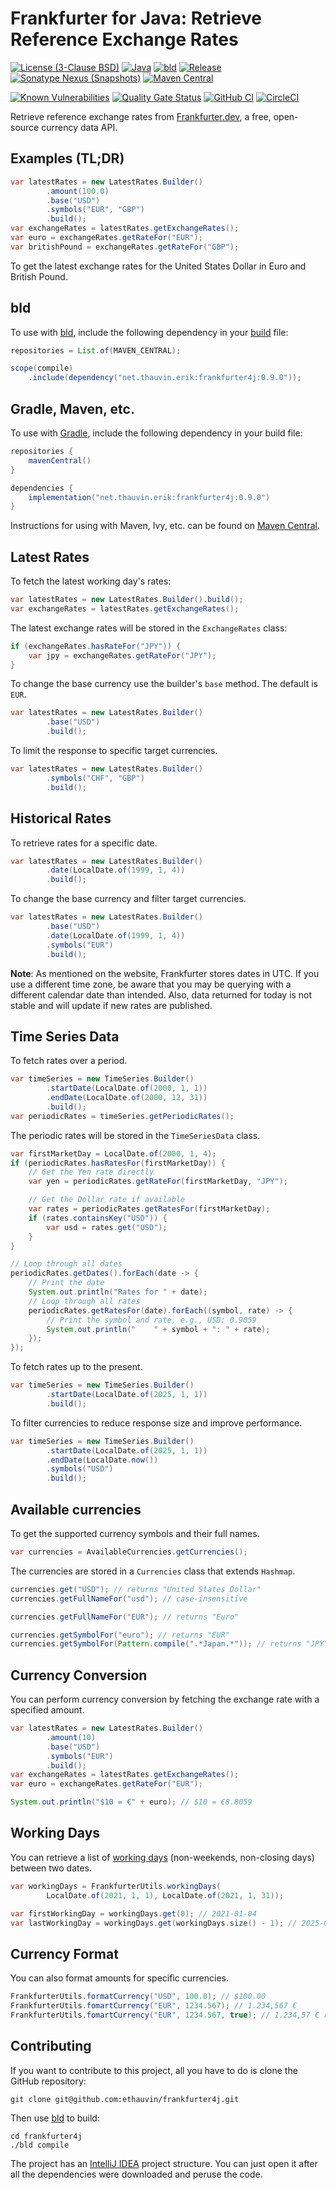 # Frankfurter for Java: Retrieve Reference Exchange Rates

[![License (3-Clause BSD)](https://img.shields.io/badge/license-BSD%203--Clause-blue.svg?style=flat-square)](http://opensource.org/licenses/BSD-3-Clause)
[![Java](https://img.shields.io/badge/java-17%2B-blue)](https://www.oracle.com/java/technologies/javase/jdk17-archive-downloads.html)
[![bld](https://img.shields.io/badge/2.2.1-FA9052?label=bld&labelColor=2392FF)](https://rife2.com/bld)
[![Release](https://img.shields.io/github/release/ethauvin/frankfurter4j.svg)](https://github.com/ethauvin/frankfurter4j/releases/latest)
[![Sonatype Nexus (Snapshots)](https://img.shields.io/nexus/s/net.thauvin.erik/frankfurter4j.svg?label=sanpshot&server=https%3A%2F%2Foss.sonatype.org)](https://oss.sonatype.org/content/repositories/snapshots/net/thauvin/erik/httpstatus/httpstatus/)
[![Maven Central](https://img.shields.io/maven-central/v/net.thauvin.erik./frankfurter.svg?color=blue)](https://central.sonatype.com/artifact/net.thauvin.erik.httpstatus/httpstatus)

[![Known Vulnerabilities](https://snyk.io/test/github/ethauvin/frankfurter4j/badge.svg?targetFile=pom.xml)](https://snyk.io/test/github/ethauvin/frankfurter4j?targetFile=pom.xml)
[![Quality Gate Status](https://sonarcloud.io/api/project_badges/measure?project=ethauvin_frankfurter4j&metric=alert_status)](https://sonarcloud.io/summary/new_code?id=ethauvin_frankfurter4j)
[![GitHub CI](https://github.com/ethauvin/frankfurter4j/actions/workflows/bld.yml/badge.svg)](https://github.com/ethauvin/frankfurter4j/actions/workflows/bld.yml)
[![CircleCI](https://circleci.com/gh/ethauvin/frankfurter4j/tree/main.svg?style=shield)](https://circleci.com/gh/ethauvin/frankfurter4j/tree/main)

Retrieve reference exchange rates from [Frankfurter.dev](https://frankfurter.dev/), a free, open-source currency data
API.

## Examples (TL;DR)

```java
var latestRates = new LatestRates.Builder()
        .amount(100.0)
        .base("USD")
        .symbols("EUR", "GBP")
        .build();
var exchangeRates = latestRates.getExchangeRates();
var euro = exchangeRates.getRateFor("EUR");
var britishPound = exchangeRates.getRateFor("GBP");
```

To get the latest exchange rates for the United States Dollar in Euro and British Pound.

## bld

To use with [bld](https://rife2.com/bld), include the following dependency in
your [build](https://github.com/ethauvin/frankfurter4j/blob/master/examples/src/bld/java/com/example/Frankfurter4jExample.java)
file:

```java
repositories = List.of(MAVEN_CENTRAL);

scope(compile)
    .include(dependency("net.thauvin.erik:frankfurter4j:0.9.0"));
```

## Gradle, Maven, etc.

To use with [Gradle](https://gradle.org/), include the following dependency in your build file:

```gradle
repositories {
    mavenCentral()
}

dependencies {
    implementation("net.thauvin.erik:frankfurter4j:0.9.0")
}
```

Instructions for using with Maven, Ivy, etc. can be found
on [Maven Central](https://search.maven.org/search?q=g:%22net.thauvin.erik%22%20AND%20a:%22frankfurter4j%22).

## Latest Rates

To fetch the latest working day's rates:

```java
var latestRates = new LatestRates.Builder().build();
var exchangeRates = latestRates.getExchangeRates();
```

The latest exchange rates will be stored in the `ExchangeRates` class:

```java
if (exchangeRates.hasRateFor("JPY")) {
    var jpy = exchangeRates.getRateFor("JPY");
}
```

To change the base currency use the builder's `base` method. The default is `EUR`.

```java
var latestRates = new LatestRates.Builder()
        .base("USD")
        .build();
```

To limit the response to specific target currencies.

```java
var latestRates = new LatestRates.Builder()
        .symbols("CHF", "GBP")
        .build();
```

## Historical Rates

To retrieve rates for a specific date.

```java
var latestRates = new LatestRates.Builder()
        .date(LocalDate.of(1999, 1, 4))
        .build();
```

To change the base currency and filter target currencies.

```java
var latestRates = new LatestRates.Builder()
        .base("USD")
        .date(LocalDate.of(1999, 1, 4))
        .symbols("EUR")
        .build();
```

**Note**: As mentioned on the website, Frankfurter stores dates in UTC. If you use a different time zone, be aware that
you may be querying with a different calendar date than intended. Also, data returned for today is not stable and will
update if new rates are published.

## Time Series Data

To fetch rates over a period.

```java
var timeSeries = new TimeSeries.Builder()
        .startDate(LocalDate.of(2000, 1, 1))
        .endDate(LocalDate.of(2000, 12, 31))
        .build();
var periodicRates = timeSeries.getPeriodicRates();

```

The periodic rates will be stored in the `TimeSeriesData` class.

```java
var firstMarketDay = LocalDate.of(2000, 1, 4);
if (periodicRates.hasRatesFor(firstMarketDay)) {
    // Get the Yen rate directly
    var yen = periodicRates.getRateFor(firstMarketDay, "JPY");

    // Get the Dollar rate if available
    var rates = periodicRates.getRatesFor(firstMarketDay);
    if (rates.containsKey("USD")) {
        var usd = rates.get("USD");
    }
}

// Loop through all dates
periodicRates.getDates().forEach(date -> {
    // Print the date
    System.out.println("Rates for " + date);
    // Loop through all rates
    periodicRates.getRatesFor(date).forEach((symbol, rate) -> {
        // Print the symbol and rate, e.g., USD: 0.9059
        System.out.println("    " + symbol + ": " + rate); 
    });
});
```

To fetch rates up to the present.

```java
var timeSeries = new TimeSeries.Builder()
        .startDate(LocalDate.of(2025, 1, 1))
        .build();
```

To filter currencies to reduce response size and improve performance.

```java
var timeSeries = new TimeSeries.Builder()
        .startDate(LocalDate.of(2025, 1, 1))
        .endDate(LocalDate.now())
        .symbols("USD")
        .build();
```

## Available currencies

To get the supported currency symbols and their full names.

```java
var currencies = AvailableCurrencies.getCurrencies();
```

The currencies are stored in a `Currencies` class that extends `Hashmap`.

```java
currencies.get("USD"); // returns "United States Dollar"
currencies.getFullNameFor("usd"); // case-insensitive

currencies.getFullNameFor("EUR"); // returns "Euro"

currencies.getSymbolFor("euro"); // returns "EUR"
currencies.getSymbolFor(Pattern.compile(".*Japan.*")); // returns "JPY"
```

## Currency Conversion

You can perform currency conversion by fetching the exchange rate with a specified amount.

```java
var latestRates = new LatestRates.Builder()
        .amount(10)
        .base("USD")
        .symbols("EUR")
        .build();
var exchangeRates = latestRates.getExchangeRates();
var euro = exchangeRates.getRateFor("EUR");

System.out.println("$10 = €" + euro); // $10 = €8.8059

```

## Working Days

You can retrieve a list of [working days](https://www.ecb.europa.eu/stats/policy_and_exchange_rates/euro_reference_exchange_rates/html/index.en.html)
(non-weekends, non-closing days) between two dates.

```java
var workingDays = FrankfurterUtils.workingDays(
        LocalDate.of(2021, 1, 1), LocalDate.of(2021, 1, 31));

var firstWorkingDay = workingDays.get(0); // 2021-01-04
var lastWorkingDay = workingDays.get(workingDays.size() - 1); // 2025-01-29
```
## Currency Format

You can also format amounts for specific currencies.

```java
FrankfurterUtils.formatCurrency("USD", 100.0); // $100.00
FrankfurterUtils.fomartCurrency("EUR", 1234.567); // 1.234,567 €
FrankfurterUtils.fomartCurrency("EUR", 1234.567, true); // 1.234,57 € rounded
```

## Contributing

If you want to contribute to this project, all you have to do is clone the GitHub
repository:

```console
git clone git@github.com:ethauvin/frankfurter4j.git
```

Then use [bld](https://rife2.com/bld) to build:

```console
cd frankfurter4j
./bld compile
```

The project has an [IntelliJ IDEA](https://www.jetbrains.com/idea/) project structure. You can just open it after all
the dependencies were downloaded and peruse the code.
